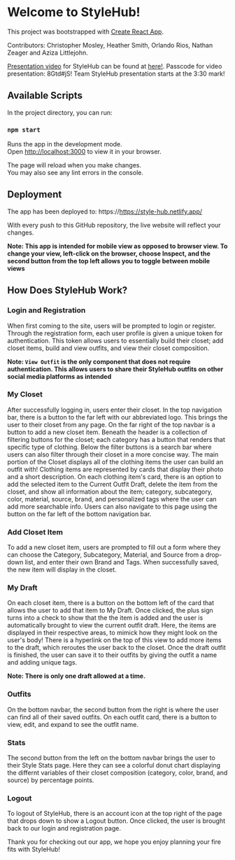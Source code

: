 # Welcome to StyleHub!

This project was bootstrapped with [Create React App](https://github.com/facebook/create-react-app).

Contributors: Christopher Mosley, Heather Smith, Orlando Rios, Nathan Zeager and Aziza Littlejohn.

[Presentation video](https://us02web.zoom.us/rec/share/-NWKYRJVaC2JB3FCjAX6DlqNA0JANF8dJ9l2nd39CwmRocVPfb5Vqz4LdDO7ys3C.U4EUeznAC7X9-KKM) for StyleHub can be found at [here!](https://us02web.zoom.us/rec/share/-NWKYRJVaC2JB3FCjAX6DlqNA0JANF8dJ9l2nd39CwmRocVPfb5Vqz4LdDO7ys3C.U4EUeznAC7X9-KKM).
Passcode for video presentation: 8Gtd#jS!
Team StyleHub presentation starts at the 3:30 mark!

## Available Scripts

In the project directory, you can run:

### `npm start`

Runs the app in the development mode.\
Open [http://localhost:3000](http://localhost:3000) to view it in your browser.

The page will reload when you make changes.\
You may also see any lint errors in the console.

## Deployment

The app has been deployed to: https://https://style-hub.netlify.app/

With every push to this GitHub repository, the live website will reflect your changes.

**Note: This app is intended for mobile view as opposed to browser view. To change your view, left-click on the browser, choose Inspect, and the second button from the top left allows you to toggle between mobile views**

## How Does StyleHub Work?

### Login and Registration

When first coming to the site, users will be prompted to login or register. Through the registration form, each user profile is given a unique token for authentication. This token allows users to essentially build their closet; add closet items, build and view outfits, and view their closet composition.

**Note: `View Outfit` is the only component that does not require authentication. This allows users to share their StyleHub outfits on other social media platforms as intended**

### My Closet

After successfully logging in, users enter their closet. In the top navigation bar, there is a button to the far left with our abbreviated logo. This brings the user to their closet from any page. On the far right of the top navbar is a button to add a new closet item. Beneath the header is a collection of filtering buttons for the closet; each category has a button that renders that specific type of clothing. Below the filter buttons is a search bar where users can also filter through their closet in a more concise way. The main portion of the Closet displays all of the clothing items the user can build an outfit with! Clothing items are represented by cards that display their photo and a short description. On each clothing item's card, there is an option to add the selected item to the Current Outfit Draft, delete the item from the closet, and show all information about the item; category, subcategory, color, material, source, brand, and personalized tags where the user can add more searchable info. Users can also navigate to this page using the button on the far left of the bottom navigation bar.

### Add Closet Item

To add a new closet item, users are prompted to fill out a form where they can choose the Category, Subcategory, Material, and Source from a drop-down list, and enter their own Brand and Tags. When successfully saved, the new item will display in the closet.

### My Draft

On each closet item, there is a button on the bottom left of the card that allows the user to add that item to My Draft. Once clicked, the plus sign turns into a check to show that the the item is added and the user is automatically brought to view the current outfit draft. Here, the items are displayed in their respective areas, to mimick how they might look on the user's body! There is a hyperlink on the top of this view to add more items to the draft, which reroutes the user back to the closet. Once the draft outfit is finished, the user can save it to their outfits by giving the outfit a name and adding unique tags.

**Note: There is only one draft allowed at a time.**

### Outfits

On the bottom navbar, the second button from the right is where the user can find all of their saved outfits. On each outfit card, there is a button to view, edit, and expand to see the outfit name.

### Stats

The second button from the left on the bottom navbar brings the user to their Style Stats page. Here they can see a colorful donut chart displaying the differnt variables of their closet composition (category, color, brand, and source) by percentage points.

### Logout

To logout of StyleHub, there is an account icon at the top right of the page that drops down to show a Logout button. Once clicked, the user is brought back to our login and registration page.

Thank you for checking out our app, we hope you enjoy planning your fire fits with StyleHub!
